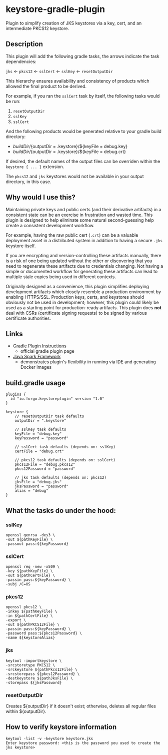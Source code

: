 # keystore-gradle-plugin
Plugin to simplify creation of JKS keystores via a key, cert, and an intermediate PKCS12 keystore.

## Description
This plugin will add the following gradle tasks, the arrows indicate the task dependencies:

`jks` <- `pkcs12` <- `sslCert` <- `sslKey` <- `resetOutputDir`

This hierarchy ensures availability and consistency of products which allowed the final product to be derived.

For example, if you ran the `sslCert` task by itself, the following tasks would be run:
1. `resetOutputDir`
2. `sslKey`
3. `sslCert`
 
And the following products would be generated relative to your gradle build directory:
- ${buildDir}/${outputDir = .keystore}/${keyFile = debug.key}
- ${buildDir}/${outputDir = .keystore}/${keyFile = debug.crt}
 
If desired, the default names of the output files can be overriden within the `keystore { ... }` extension.

The `pkcs12` and `jks` keystores would not be available in your output directory, in this case.

## Why would I use this?

Maintaining private keys and public certs (and their derivative artifacts) in a consistent state can be an exercise in frustration and wasted time. This plugin is designed to help eliminate some natural second-guessing help create a consistent development workflow.

For example, having the raw public cert (`.crt`) can be a valuable deployment asset in a distributed system in addition to having a secure `.jks` keystore itself. 

If you are encrypting and version-controlling these artifacts manually, there is a risk of one being updated without the other or discovering that you need to regenerate these artifacts due to credentials changing. Not having a simple or documented workflow for generating these artifacts can lead to multiple stale copies being used in different contexts.

Originally designed as a convenience, this plugin simplifies deploying development artifacts which closely resemble a production environment by enabling HTTPS/SSL. Production keys, certs, and keystores should obviously not be used in development; however, this plugin could likely be used as a starting point for production-ready artifacts. This plugin does **not** deal with CSRs (certificate signing requests) to be signed by various certificate authorities.

## Links

- [Gradle Plugin Instructions](https://plugins.gradle.org/plugin/io.forgo.keystoreplugin)
  - official gradle plugin page
- [Java Spark Framework](https://github.com/forgo/sparkjava-demo) 
  - demonstrates plugin's flexibility in running via IDE and generating Docker images

## build.gradle usage
```
plugins {
  id "io.forgo.keystoreplugin" version "1.0"
}

keystore {
    // resetOutputDir task defaults
    outputDir = ".keystore"

    // sslKey task defaults
    keyFile = "debug.key"
    keyPassword = "password"
    
    // sslCert task defaults (depends on: sslKey)
    certFile = "debug.crt"
    
    // pkcs12 task defaults (depends on: sslCert)
    pkcs12File = "debug.pkcs12"
    pkcs12Password = "password"
    
    // jks task defaults (depends on: pkcs12)
    jksFile = "debug.jks"
    jksPassword = "password"
    alias = "debug"
}
```

## What the tasks do under the hood:

### sslKey
```
openssl genrsa -des3 \
-out ${pathKeyFile} \
-passout pass:${keyPassword}
```

### sslCert
```
openssl req -new -x509 \
-key ${pathKeyFile} \
-out ${pathCertFile} \
-passin pass:${keyPassword} \
-subj /C=US
```

### pkcs12
```
openssl pkcs12 \
-inkey ${pathKeyFile} \
-in ${pathCertFile} \
-export \
-out ${pathPKCS12File} \
-passin pass:${keyPassword} \
-password pass:${pkcs12Password} \
-name ${keystoreAlias}
```

### jks
```
keytool -importkeystore \
-srcstoretype PKCS12 \
-srckeystore ${pathPkcs12File} \
-srcstorepass ${pkcs12Password} \
-destkeystore ${pathJksFile} \
-storepass ${jksPassword}
```

### resetOutputDir
Creates ${outputDir} if it doesn't exist; otherwise, deletes all regular files within ${outputDir}.

## How to verify keystore information
```
keytool -list -v -keystore keystore.jks
Enter keystore password: <this is the password you used to create the jks keystore>
```
